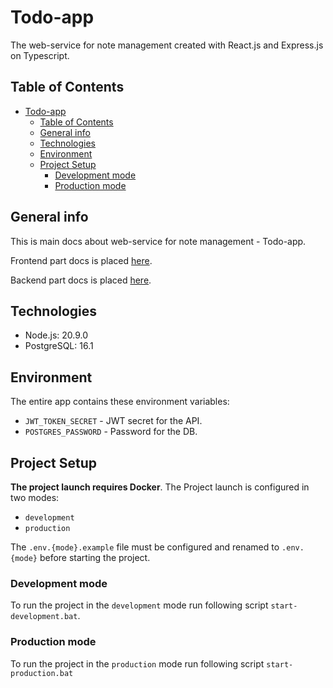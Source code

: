 # Todo-app

The web-service for note management created with React.js and Express.js on Typescript.

## Table of Contents

- [Todo-app](#todo-app)
  - [Table of Contents](#table-of-contents)
  - [General info](#general-info)
  - [Technologies](#technologies)
  - [Environment](#environment)
  - [Project Setup](#project-setup)
    - [Development mode](#development-mode)
    - [Production mode](#production-mode)

## General info

This is main docs about web-service for note management - Todo-app.

Frontend part docs is placed [here](https://github.com/Sedonn/todo-app/tree/master/client).

Backend part docs is placed [here](https://github.com/Sedonn/todo-app/tree/master/api).

## Technologies

- Node.js: 20.9.0
- PostgreSQL: 16.1

## Environment

The entire app contains these environment variables:

- `JWT_TOKEN_SECRET` - JWT secret for the API.
- `POSTGRES_PASSWORD` - Password for the DB.

## Project Setup

**The project launch requires Docker**. The Project launch is configured in two modes:

- `development`
- `production`

The `.env.{mode}.example` file must be configured and renamed to `.env.{mode}` before starting the project.

### Development mode

To run the project in the `development` mode run following script `start-development.bat`.

### Production mode

To run the project in the `production` mode run following script `start-production.bat`
